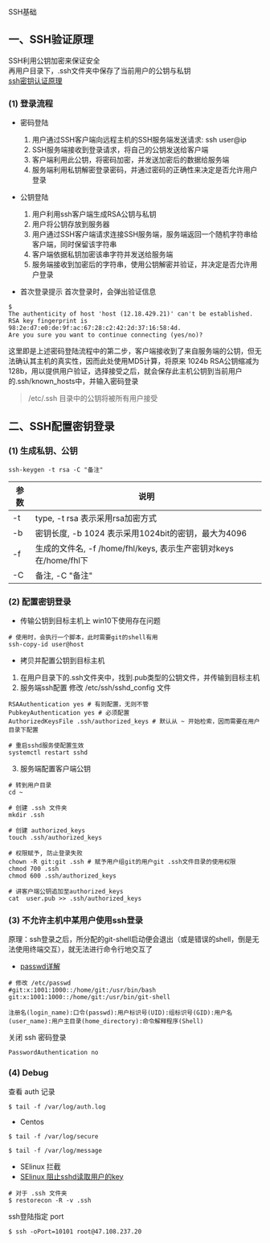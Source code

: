  SSH基础
## 一、SSH验证原理
SSH利用公钥加密来保证安全  
再用户目录下，.ssh文件夹中保存了当前用户的公钥与私钥  
[ssh密钥认证原理](https://blog.csdn.net/bajiudongfeng/article/details/48225239)
### (1) 登录流程
- 密码登陆
   1. 用户通过SSH客户端向远程主机的SSH服务端发送请求: ssh user@ip
   2. SSH服务端接收到登录请求，将自己的公钥发送给客户端
   3. 客户端利用此公钥，将密码加密，并发送加密后的数据给服务端
   4. 服务端利用私钥解密登录密码，并通过密码的正确性来决定是否允许用户登录

- 公钥登陆
   1. 用户利用ssh客户端生成RSA公钥与私钥
   2. 用户将公钥存放到服务器
   3. 用户通过SSH客户端请求连接SSH服务端，服务端返回一个随机字符串给客户端，同时保留该字符串
   4. 客户端依据私钥加密该串字符并发送给服务端
   5. 服务端接收到加密后的字符串，使用公钥解密并验证，并决定是否允许用户登录  

- 首次登录提示
首次登录时，会弹出验证信息  
```shell
$
The authenticity of host 'host (12.18.429.21)' can't be established. 
RSA key fingerprint is 98:2e:d7:e0:de:9f:ac:67:28:c2:42:2d:37:16:58:4d. 
Are you sure you want to continue connecting (yes/no)?
```
这里即是上述密码登陆流程中的第二步，客户端接收到了来自服务端的公钥，但无法确认其主机的真实性，因而此处使用MD5计算，将原来 1024b RSA公钥缩减为 128b，用以提供用户验证，选择接受之后，就会保存此主机公钥到当前用户的.ssh/known_hosts中，并输入密码登录
> /etc/.ssh 目录中的公钥将被所有用户接受

## 二、SSH配置密钥登录
### (1) 生成私钥、公钥
```shell
ssh-keygen -t rsa -C "备注"
```

| 参数 | 说明                                                             |
| ---- | ---------------------------------------------------------------- |
| -t   | type, -t rsa 表示采用rsa加密方式                                 |
| -b   | 密钥长度, -b 1024 表示采用1024bit的密钥，最大为4096              |
| -f   | 生成的文件名, -f /home/fhl/keys, 表示生产密钥对keys在/home/fhl下 |
| -C   | 备注, -C "备注"                                                  |


### (2) 配置密钥登录
- 传输公钥到目标主机上
win10下使用存在问题
```shell
# 使用时，会执行一个脚本，此时需要git的shell有用
ssh-copy-id user@host
```

- 拷贝并配置公钥到目标主机
1. 在用户目录下的.ssh文件夹中，找到.pub类型的公钥文件，并传输到目标主机
2. 服务端ssh配置
修改 /etc/ssh/sshd_config 文件
```shell
RSAAuthentication yes # 有则配置，无则不管
PubkeyAuthentication yes # 必须配置
AuthorizedKeysFile .ssh/authorized_keys # 默认从 ~ 开始检索，因而需要在用户目录下配置

# 重启sshd服务使配置生效
systemctl restart sshd
```

3. 服务端配置客户端公钥
```shell
# 转到用户目录
cd ~

# 创建 .ssh 文件夹
mkdir .ssh

# 创建 authorized_keys 
touch .ssh/authorized_keys

# 权限赋予, 防止登录失败
chown -R git:git .ssh # 赋予用户组git的用户git .ssh文件目录的使用权限
chmod 700 .ssh
chmod 600 .ssh/authorized_keys

# 讲客户端公钥追加至authorized_keys
cat  user.pub >> .ssh/authorized_keys
```

### (3) 不允许主机中某用户使用ssh登录  

原理：ssh登录之后，所分配的git-shell启动便会退出（或是错误的shell，倒是无法使用终端交互），就无法进行命令行地交互了 
- [passwd详解](https://blog.csdn.net/liukaitydn/article/details/83046083)
``` shell
# 修改 /etc/passwd
#git:x:1001:1000::/home/git:/usr/bin/bash
git:x:1001:1000::/home/git:/usr/bin/git-shell

注册名(login_name):口令(passwd):用户标识号(UID):组标识号(GID):用户名(user_name):用户主目录(home_directory):命令解释程序(Shell)
```

关闭 ssh 密码登录

```shell
PasswordAuthentication no
```

### (4) Debug

查看 auth 记录

```shell
$ tail -f /var/log/auth.log
```

- Centos 

```shell
$ tail -f /var/log/secure

$ tail -f /var/log/message
```

- SElinux 拦截
- [SElinux 阻止sshd读取用户的key](https://blog.csdn.net/lanxe/article/details/50739768)

```shell
# 对于 .ssh 文件夹
$ restorecon -R -v .ssh
```
ssh登陆指定 port

```shell
$ ssh -oPort=10101 root@47.108.237.20
```